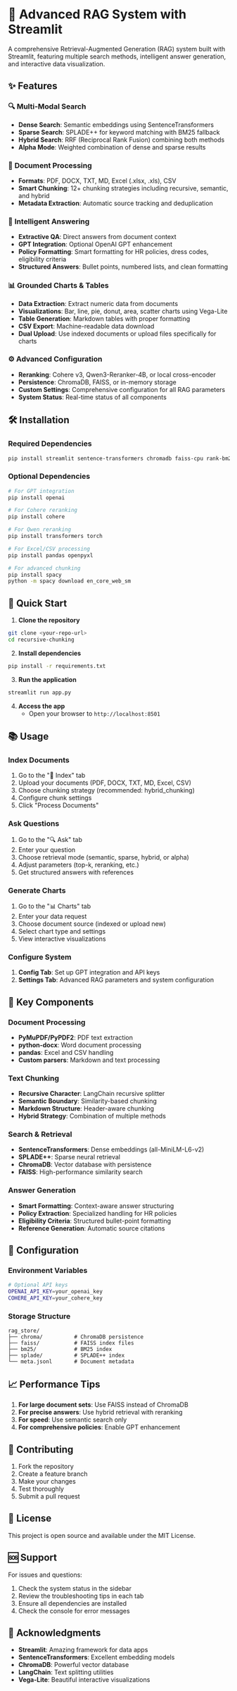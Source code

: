 # 🚀 Advanced RAG System with Streamlit

A comprehensive Retrieval-Augmented Generation (RAG) system built with Streamlit, featuring multiple search methods, intelligent answer generation, and interactive data visualization.

## ✨ Features

### 🔍 **Multi-Modal Search**
- **Dense Search**: Semantic embeddings using SentenceTransformers
- **Sparse Search**: SPLADE++ for keyword matching with BM25 fallback
- **Hybrid Search**: RRF (Reciprocal Rank Fusion) combining both methods
- **Alpha Mode**: Weighted combination of dense and sparse results

### 📄 **Document Processing**
- **Formats**: PDF, DOCX, TXT, MD, Excel (.xlsx, .xls), CSV
- **Smart Chunking**: 12+ chunking strategies including recursive, semantic, and hybrid
- **Metadata Extraction**: Automatic source tracking and deduplication

### 🤖 **Intelligent Answering**
- **Extractive QA**: Direct answers from document context
- **GPT Integration**: Optional OpenAI GPT enhancement
- **Policy Formatting**: Smart formatting for HR policies, dress codes, eligibility criteria
- **Structured Answers**: Bullet points, numbered lists, and clean formatting

### 📊 **Grounded Charts & Tables**
- **Data Extraction**: Extract numeric data from documents
- **Visualizations**: Bar, line, pie, donut, area, scatter charts using Vega-Lite
- **Table Generation**: Markdown tables with proper formatting
- **CSV Export**: Machine-readable data download
- **Dual Upload**: Use indexed documents or upload files specifically for charts

### ⚙️ **Advanced Configuration**
- **Reranking**: Cohere v3, Qwen3-Reranker-4B, or local cross-encoder
- **Persistence**: ChromaDB, FAISS, or in-memory storage
- **Custom Settings**: Comprehensive configuration for all RAG parameters
- **System Status**: Real-time status of all components

## 🛠️ **Installation**

### **Required Dependencies**
```bash
pip install streamlit sentence-transformers chromadb faiss-cpu rank-bm25 nltk spacy python-docx PyMuPDF PyPDF2 scikit-learn numpy pandas langchain-text-splitters
```

### **Optional Dependencies**
```bash
# For GPT integration
pip install openai

# For Cohere reranking
pip install cohere

# For Qwen reranking
pip install transformers torch

# For Excel/CSV processing
pip install pandas openpyxl

# For advanced chunking
pip install spacy
python -m spacy download en_core_web_sm
```

## 🚀 **Quick Start**

1. **Clone the repository**
```bash
git clone <your-repo-url>
cd recursive-chunking
```

2. **Install dependencies**
```bash
pip install -r requirements.txt
```

3. **Run the application**
```bash
streamlit run app.py
```

4. **Access the app**
   - Open your browser to `http://localhost:8501`

## 📚 **Usage**

### **Index Documents**
1. Go to the "📁 Index" tab
2. Upload your documents (PDF, DOCX, TXT, MD, Excel, CSV)
3. Choose chunking strategy (recommended: hybrid_chunking)
4. Configure chunk settings
5. Click "Process Documents"

### **Ask Questions**
1. Go to the "🔍 Ask" tab  
2. Enter your question
3. Choose retrieval mode (semantic, sparse, hybrid, or alpha)
4. Adjust parameters (top-k, reranking, etc.)
5. Get structured answers with references

### **Generate Charts**
1. Go to the "📊 Charts" tab
2. Enter your data request
3. Choose document source (indexed or upload new)
4. Select chart type and settings
5. View interactive visualizations

### **Configure System**
1. **Config Tab**: Set up GPT integration and API keys
2. **Settings Tab**: Advanced RAG parameters and system configuration

## 🎯 **Key Components**

### **Document Processing**
- **PyMuPDF/PyPDF2**: PDF text extraction
- **python-docx**: Word document processing
- **pandas**: Excel and CSV handling
- **Custom parsers**: Markdown and text processing

### **Text Chunking**
- **Recursive Character**: LangChain recursive splitter
- **Semantic Boundary**: Similarity-based chunking
- **Markdown Structure**: Header-aware chunking
- **Hybrid Strategy**: Combination of multiple methods

### **Search & Retrieval**
- **SentenceTransformers**: Dense embeddings (all-MiniLM-L6-v2)
- **SPLADE++**: Sparse neural retrieval
- **ChromaDB**: Vector database with persistence
- **FAISS**: High-performance similarity search

### **Answer Generation**
- **Smart Formatting**: Context-aware answer structuring
- **Policy Extraction**: Specialized handling for HR policies
- **Eligibility Criteria**: Structured bullet-point formatting
- **Reference Generation**: Automatic source citations

## 🔧 **Configuration**

### **Environment Variables**
```bash
# Optional API keys
OPENAI_API_KEY=your_openai_key
COHERE_API_KEY=your_cohere_key
```

### **Storage Structure**
```
rag_store/
├── chroma/          # ChromaDB persistence
├── faiss/           # FAISS index files
├── bm25/            # BM25 index
├── splade/          # SPLADE++ index
└── meta.jsonl       # Document metadata
```

## 📈 **Performance Tips**

1. **For large document sets**: Use FAISS instead of ChromaDB
2. **For precise answers**: Use hybrid retrieval with reranking
3. **For speed**: Use semantic search only
4. **For comprehensive policies**: Enable GPT enhancement

## 🤝 **Contributing**

1. Fork the repository
2. Create a feature branch
3. Make your changes
4. Test thoroughly
5. Submit a pull request

## 📄 **License**

This project is open source and available under the MIT License.

## 🆘 **Support**

For issues and questions:
1. Check the system status in the sidebar
2. Review the troubleshooting tips in each tab
3. Ensure all dependencies are installed
4. Check the console for error messages

## 🙏 **Acknowledgments**

- **Streamlit**: Amazing framework for data apps
- **SentenceTransformers**: Excellent embedding models
- **ChromaDB**: Powerful vector database
- **LangChain**: Text splitting utilities
- **Vega-Lite**: Beautiful interactive visualizations
